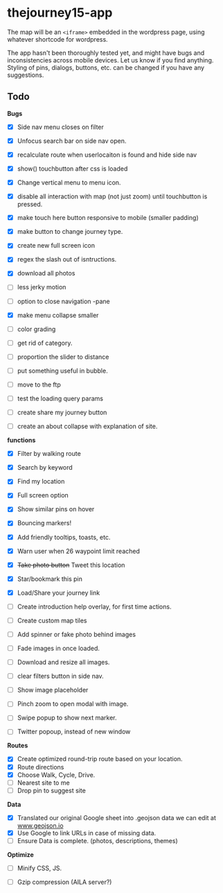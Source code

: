 # thejourney15-app


The map will be an `<iframe>` embedded in the wordpress page, using whatever shortcode for wordpress. 

The app hasn't been thoroughly tested yet, and might have bugs and inconsistencies across mobile devices. Let us know if you find anything. Styling of pins, dialogs, buttons, etc. can be changed if you have any suggestions. 


Todo
---

**Bugs**

- [x] Side nav menu closes on filter
- [x] Unfocus search bar on side nav open.
- [x] recalculate route when userlocaiton is found and hide side nav
- [x] show() touchbutton after css is loaded
- [x] Change vertical menu to menu icon.
- [x] disable all interaction with map (not just zoom) until touchbutton is pressed.
- [x] make touch here button responsive to mobile (smaller padding)

- [x] make button to change journey type.
- [x] create new full screen icon
- [x] regex the slash out of isntructions.
- [x] download all photos
- [ ] less jerky motion
- [ ] option to close navigation -pane
- [x] make menu collapse smaller
- [ ] color grading
- [ ] get rid of category.
- [ ] proportion the slider to distance
- [ ] put something useful in bubble.
- [ ] move to the ftp
- [ ] test the loading query params
- [ ] create share my journey button
- [ ] create an about collapse with explanation of site.



**functions**

- [x] Filter by walking route
- [x] Search by keyword
- [x] Find my location
- [x] Full screen option
- [x] Show similar pins on hover
- [x] Bouncing markers!
- [x] Add friendly tooltips, toasts, etc.
- [x] Warn user when 26 waypoint limit reached
- [x] ~~Take photo button~~ Tweet this location
- [x] Star/bookmark this pin
- [x] Load/Share your journey link

- [ ] Create introduction help overlay, for first time actions.
- [ ] Create custom map tiles
- [ ] Add spinner or fake photo behind images
- [ ] Fade images in once loaded.
- [ ] Download and resize all images.
- [ ] clear filters button in side nav.
- [ ] Show image placeholder
- [ ] Pinch zoom to open modal with image.
- [ ] Swipe popup to show next marker.
- [ ] Twitter popoup, instead of new window


**Routes**

- [x] Create optimized round-trip route based on your location.
- [x] Route directions
- [x] Choose Walk, Cycle, Drive.
- [ ] Nearest site to me
- [ ] Drop pin to suggest site

**Data**

- [x] Translated our original Google sheet into .geojson data we can edit at www.geojson.io
- [x] Use Google to link URLs in case of missing data.
- [ ] Ensure Data is complete. (photos, descriptions, themes)

**Optimize**

- [ ] Minify CSS, JS.
- [ ] Gzip compression (AILA server?)

